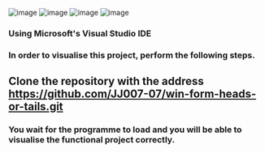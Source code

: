 ![image](https://user-images.githubusercontent.com/74888621/197673980-ec0675f5-26ec-4caa-87ad-bdb2cf6c27ee.png)
![image](https://user-images.githubusercontent.com/74888621/197673999-3edecbc3-a97c-459e-b5e4-6afdf22a4753.png)
![image](https://user-images.githubusercontent.com/74888621/197674010-ce70b6e5-fa75-4cb8-bf58-f8276dfb3a55.png)
![image](https://user-images.githubusercontent.com/74888621/197674029-3c6631cf-e66b-4013-8317-70cdc9074657.png)
### Using Microsoft's Visual Studio IDE
### In order to visualise this project, perform the following steps.
## Clone the repository with the address https://github.com/JJ007-07/win-form-heads-or-tails.git
### You wait for the programme to load and you will be able to visualise the functional project correctly.
